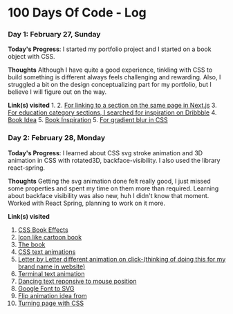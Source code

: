 # 100 Days Of Code - Log

### Day 1: February 27, Sunday

**Today's Progress**: I started my portfolio project and I started on a book object with CSS.

**Thoughts** Although I have quite a good experience, tinkling with CSS to build something is different always feels challenging and rewarding. Also, I struggled a bit on the design conceptualizing part for my portfolio, but I believe I will figure out on the way.

**Link(s) visited**
1.
2. [For linking to a section on the same page in Next.js](https://stackoverflow.com/questions/68589788/nextjs-link-to-scroll-to-a-section-in-same-page/70745758#70745758)
3. [For education category sections, I searched for inspiration on Dribbble](https://dribbble.com/search/sections)
4. [Book Idea](https://freefrontend.com/css-book-effects/)
5. [Book Inspiration](https://www.freepik.com/premium-psd/book-cover-mockup_12710804.htm#query=book%20cover%20mockup&position=1&from_view=keyword&track=ais)
5. [For gradient blur in CSS](https://codepen.io/Francesco_Maretti/pen/yLPRvXp)


### Day 2: February 28, Monday

**Today's Progress**: I learned about CSS svg stroke animation and 3D animation in CSS with rotated3D, backface-visibility. I also used the library react-spring.

**Thoughts** Getting the svg animation done felt really good, I just missed some properties and spent my time on them more than required. Learning about backface visibility was also new, huh I didn't know that moment. Worked with React Spring, planning to work on it more.

**Link(s) visited**
1. [CSS Book Effects](https://freefrontend.com/css-book-effects/)
2. [Icon like cartoon book](https://codepen.io/poulamic/pen/RwrKqmb)
3. [The book](https://codepen.io/HighFlyer/pen/LaXrgV)
4. [CSS text animations](https://www.sliderrevolution.com/resources/css-text-animation/)
5. [Letter by Letter different animation on click-(thinking of doing this for my brand name in website)](https://codepen.io/FlorinPop17/pen/WEBNyx)
6. [Terminal text animation](https://codepen.io/Tbgse/pen/dYaJyJ)
7. [Dancing text reponsive to mouse position](https://codepen.io/DonKarlssonSan/pen/XVxrGW)
8. [Google Font to SVG](https://danmarshall.github.io/google-font-to-svg-path/)
9. [Flip animation idea from](https://codepen.io/yoann-b/pen/jOLjjOP)
10. [Turning page with CSS](https://codepen.io/amit_sheen/pen/WNweryv)